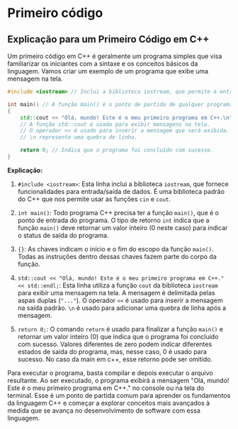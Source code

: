 # Primeiro código

## Explicação para um Primeiro Código em C++

Um primeiro código em C++ é geralmente um programa simples que visa familiarizar os iniciantes com a sintaxe e os conceitos básicos da linguagem. Vamos criar um exemplo de um programa que exibe uma mensagem na tela.

```cpp
#include <iostream> // Inclui a biblioteca iostream, que permite a entrada/saída de dados.

int main() // A função main() é o ponto de partida de qualquer programa C++.
{
    std::cout << "Olá, mundo! Este é o meu primeiro programa em C++.\n";
    // A função std::cout é usada para exibir mensagens na tela.
    // O operador << é usado para inserir a mensagem que será exibida.
    // \n representa uma quebra de linha.

    return 0; // Indica que o programa foi concluído com sucesso.
}
```

**Explicação:**

1. `#include <iostream>`: Esta linha inclui a biblioteca `iostream`, que fornece funcionalidades para entrada/saída de dados. É uma biblioteca padrão do C++ que nos permite usar as funções `cin` e `cout`.

2. `int main()`: Todo programa C++ precisa ter a função `main()`, que é o ponto de entrada do programa. O tipo de retorno `int` indica que a função `main()` deve retornar um valor inteiro (0 neste caso) para indicar o status de saída do programa.

3. `{}`: As chaves indicam o início e o fim do escopo da função `main()`. Todas as instruções dentro dessas chaves fazem parte do corpo da função.

4. `std::cout << "Olá, mundo! Este é o meu primeiro programa em C++." << std::endl;`: Esta linha utiliza a função `cout` da biblioteca `iostream` para exibir uma mensagem na tela. A mensagem é delimitada pelas aspas duplas (`"..."`). O operador `<<` é usado para inserir a mensagem na saída padrão. `\n` é usado para adicionar uma quebra de linha após a mensagem.

5. `return 0;`: O comando `return` é usado para finalizar a função `main()` e retornar um valor inteiro (0) que indica que o programa foi concluído com sucesso. Valores diferentes de zero podem indicar diferentes estados de saída do programa, mas, nesse caso, 0 é usado para sucesso. No caso da main em c++, esse retorno pode ser omitido.

Para executar o programa, basta compilar e depois executar o arquivo resultante. Ao ser executado, o programa exibirá a mensagem "Olá, mundo! Este é o meu primeiro programa em C++." no console ou na tela do terminal. Esse é um ponto de partida comum para aprender os fundamentos da linguagem C++ e começar a explorar conceitos mais avançados à medida que se avança no desenvolvimento de software com essa linguagem.


